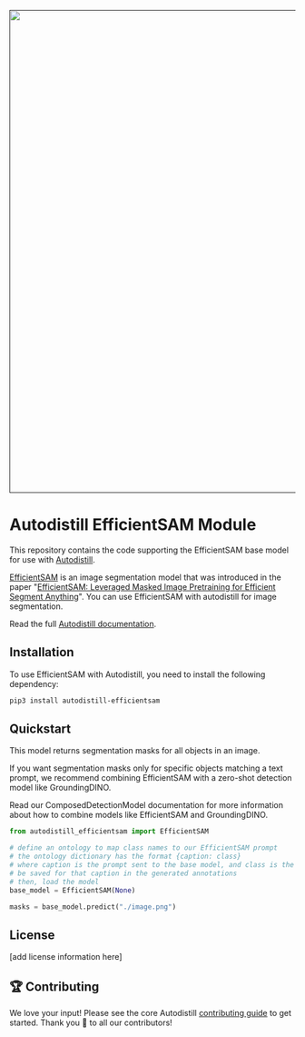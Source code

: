 <div align="center">
  <p>
    <a align="center" href="" target="_blank">
      <img
        width="850"
        src="https://media.roboflow.com/open-source/autodistill/autodistill-banner.png"
      >
    </a>
  </p>
</div>

# Autodistill EfficientSAM Module

This repository contains the code supporting the EfficientSAM base model for use with [Autodistill](https://github.com/autodistill/autodistill).

[EfficientSAM](https://github.com/yformer/EfficientSAM) is an image segmentation model that was introduced in the paper "[EfficientSAM: Leveraged Masked Image Pretraining for Efficient Segment Anything](https://yformer.github.io/efficient-sam/)". You can use EfficientSAM with autodistill for image segmentation.

Read the full [Autodistill documentation](https://autodistill.github.io/autodistill/).

## Installation

To use EfficientSAM with Autodistill, you need to install the following dependency:


```bash
pip3 install autodistill-efficientsam
```

## Quickstart

This model returns segmentation masks for all objects in an image.

If you want segmentation masks only for specific objects matching a text prompt, we recommend combining EfficientSAM with a zero-shot detection model like GroundingDINO.

Read our ComposedDetectionModel documentation for more information about how to combine models like EfficientSAM and GroundingDINO.

```python
from autodistill_efficientsam import EfficientSAM

# define an ontology to map class names to our EfficientSAM prompt
# the ontology dictionary has the format {caption: class}
# where caption is the prompt sent to the base model, and class is the label that will
# be saved for that caption in the generated annotations
# then, load the model
base_model = EfficientSAM(None)

masks = base_model.predict("./image.png")
```

## License

[add license information here]

## 🏆 Contributing

We love your input! Please see the core Autodistill [contributing guide](https://github.com/autodistill/autodistill/blob/main/CONTRIBUTING.md) to get started. Thank you 🙏 to all our contributors!